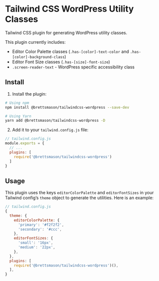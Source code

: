 # Tailwind CSS WordPress Utility Classes

Tailwind CSS plugin for generating WordPress utility classes.

This plugin currently includes:

- Editor Color Palette classes (`.has-[color]-text-color` and `.has-[color]-background-class`)
- Editor Font Size classes (`.has-[size]-font-size`)
- `.screen-reader-text` - WordPress specific accessibility class

## Install

1. Install the plugin:

  ```bash
  # Using npm
  npm install @brettsmason/tailwindcss-wordpress --save-dev

  # Using Yarn
  yarn add @brettsmason/tailwindcss-wordpress -D
  ```

2. Add it to your `tailwind.config.js` file:

  ```js
  // tailwind.config.js
  module.exports = {
    // ...
    plugins: [
      require('@brettsmason/tailwindcss-wordpress')
    ]
  }
  ```

## Usage

This plugin uses the keys `editorColorPalette` and `editorFontSizes` in your Tailwind config’s `theme` object to generate the utilities. Here is an example:

```js
// tailwind.config.js
{
  theme: {
    editorColorPalette: {
      'primary': '#f2f2f2',
      'secondary': '#ccc',
    },
    editorFontSizes: {
      'small': '16px',
      'medium': '22px',
    },
  },
  plugins: [
    require('@brettsmason/tailwindcss-wordpress')(),
  ],
}
```
